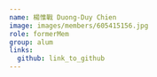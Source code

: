```yaml
---
name: 楊惟戰 Duong-Duy Chien 
image: images/members/605415156.jpg 
role: formerMem
group: alum
links:
  github: link_to_github 
---
```

